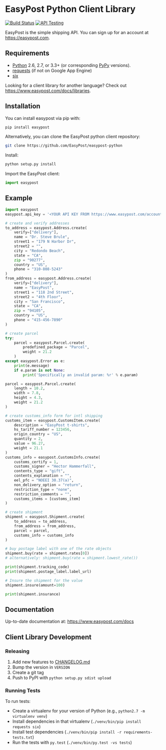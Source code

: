 # EasyPost Python Client Library

[![Build Status](https://travis-ci.org/EasyPost/easypost-python.svg?branch=master)](https://travis-ci.org/EasyPost/easypost-python) [![API Testing](https://img.shields.io/badge/API%20Test-RapidAPI-blue.svg)](https://rapidapi.com/package/EasyPostTracking/functions?utm_source=EasyPostGithub&utm_medium=button&utm_content=Vender_GitHub)

EasyPost is the simple shipping API. You can sign up for an account at <https://easypost.com>.

Requirements
------------

* [Python](https://www.python.org) 2.6, 2.7, or 3.3+ (or corresponding [PyPy](https://pypy.org) versions).
* [requests](http://docs.python-requests.org/en/latest/) (if not on Google App Engine)
* [six](https://pythonhosted.org/six/)


Looking for a client library for another language? Check out <https://www.easypost.com/docs/libraries>.


Installation
------------

You can install easypost via pip with:

```bash
pip install easypost
```

Alternatively, you can clone the EasyPost python client repository:

```bash
git clone https://github.com/EasyPost/easypost-python
```

Install:

```bash
python setup.py install
```

Import the EasyPost client:

```python
import easypost
```

Example
-------

```python
import easypost
easypost.api_key = '<YOUR API KEY FROM https://www.easypost.com/account/api-keys>'

# create and verify addresses
to_address = easypost.Address.create(
    verify=["delivery"],
    name = "Dr. Steve Brule",
    street1 = "179 N Harbor Dr",
    street2 = "",
    city = "Redondo Beach",
    state = "CA",
    zip = "90277",
    country = "US",
    phone = "310-808-5243"
)
from_address = easypost.Address.create(
    verify=["delivery"],
    name = "EasyPost",
    street1 = "118 2nd Street",
    street2 = "4th Floor",
    city = "San Francisco",
    state = "CA",
    zip = "94105",
    country = "US",
    phone = "415-456-7890"
)

# create parcel
try:
    parcel = easypost.Parcel.create(
        predefined_package = "Parcel",
        weight = 21.2
    )
except easypost.Error as e:
    print(e.message)
    if e.param is not None:
        print('Specifically an invalid param: %r' % e.param)

parcel = easypost.Parcel.create(
    length = 10.2,
    width = 7.8,
    height = 4.3,
    weight = 21.2
)

# create customs_info form for intl shipping
customs_item = easypost.CustomsItem.create(
    description = "EasyPost t-shirts",
    hs_tariff_number = 123456,
    origin_country = "US",
    quantity = 2,
    value = 96.27,
    weight = 21.1
)
customs_info = easypost.CustomsInfo.create(
    customs_certify = 1,
    customs_signer = "Hector Hammerfall",
    contents_type = "gift",
    contents_explanation = "",
    eel_pfc = "NOEEI 30.37(a)",
    non_delivery_option = "return",
    restriction_type = "none",
    restriction_comments = "",
    customs_items = [customs_item]
)

# create shipment
shipment = easypost.Shipment.create(
    to_address = to_address,
    from_address = from_address,
    parcel = parcel,
    customs_info = customs_info
)

# buy postage label with one of the rate objects
shipment.buy(rate = shipment.rates[0])
# alternatively: shipment.buy(rate = shipment.lowest_rate())

print(shipment.tracking_code)
print(shipment.postage_label.label_url)

# Insure the shipment for the value
shipment.insure(amount=100)

print(shipment.insurance)
```

Documentation
-------------

Up-to-date documentation at: <https://www.easypost.com/docs>


Client Library Development
-------------------------

### Releasing

   1. Add new features to [CHANGELOG.md](CHANGELOG.md)
   1. Bump the version in `VERSION`
   1. Create a git tag
   1. Push to PyPI with `python setup.py sdist upload`

### Running Tests

To run tests:

   - Create a virtualenv for your version of Python (e.g., `python2.7 -m virtualenv venv`)
   - Install dependencies in that virtualenv (`./venv/bin/pip install requests six`)
   - Install test dependencies (`./venv/bin/pip install -r requirements-tests.txt`)
   - Run the tests with `py.test` (`./venv/bin/py.test -vs tests`)
